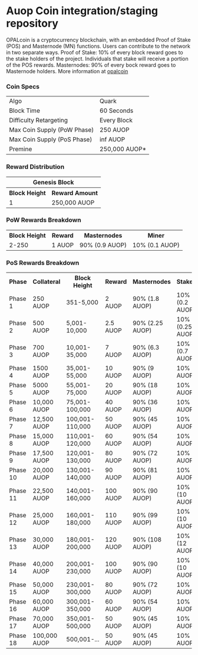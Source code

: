 Auop Coin integration/staging repository
=====================================


OPALcoin is a cryptocurrency blockchain, with an embedded Proof of Stake (POS) and Masternode (MN) functions. 
Users can contribute to the network in two separate ways. 
Proof of Stake: 10% of every block reward goes to the stake holders of the project. 
Individuals that stake will receive a portion of the POS rewards. 
Masternodes: 90% of every bock reward goes to Masternode holders.
More information at [opalcoin](https://masternodes.guru/auop) 

### Coin Specs
<table>
<tr><td>Algo</td><td>Quark</td></tr>
<tr><td>Block Time</td><td>60 Seconds</td></tr>
<tr><td>Difficulty Retargeting</td><td>Every Block</td></tr>
<tr><td>Max Coin Supply (PoW Phase)</td><td>250 AUOP</td></tr>
<tr><td>Max Coin Supply (PoS Phase)</td><td>inf AUOP</td></tr>
<tr><td>Premine</td><td>250,000 AUOP*</td></tr>
</table>


### Reward Distribution

<table>
<th colspan=4>Genesis Block</th>
<tr><th>Block Height</th><th>Reward Amount</th></tr>
<tr><td>1</td><td>250,000 AUOP</td></tr>
</table>

### PoW Rewards Breakdown

<table>
<th>Block Height</th><th>Reward</th><th>Masternodes</th><th>Miner</th>
<tr><td>2-250</td><td>1 AUOP</td><td>90% (0.9 AUOP)</td><td>10% (0.1 AUOP)</td></tr>
</table>

### PoS Rewards Breakdown

<table>
<th>Phase</th><th>Collateral</th><th>Block Height</th><th>Reward</th><th>Masternodes</th><th>Stakers</th>
<tr><td>Phase 1</td><td>250 AUOP</td><td>351-5,000</td><td>2 AUOP</td><td>90% (1.8 AUOP)</td><td>10% (0.2 AUOP)</td></tr>
<tr><td>Phase 2</td><td>500 AUOP</td><td>5,001-10,000</td><td>2.5 AUOP</td><td>90% (2.25 AUOP)</td><td>10% (0.25 AUOP)</td></tr>
<tr><td>Phase 3</td><td>700 AUOP</td><td>10,001-35,000</td><td>7 AUOP</td><td>90% (6.3 AUOP)</td><td>10% (0.7 AUOP)</td></tr>
<tr><td>Phase 4</td><td>1500 AUOP</td><td>35,001-55,000</td><td>10 AUOP</td><td>90% (9 AUOP)</td><td>10% (1 AUOP)</td></tr>
<tr><td>Phase 5</td><td>5000 AUOP</td><td>55,001-75,000</td><td>20 AUOP</td><td>90% (18 AUOP)</td><td>10% (2 AUOP)</td></tr>
<tr><td>Phase 6</td><td>10,000 AUOP</td><td>75,001-100,000</td><td>40 AUOP</td><td>90% (36 AUOP)</td><td>10% (4 AUOP)</td></tr>
<tr><td>Phase 7</td><td>12,500 AUOP</td><td>100,001-110,000</td><td>50 AUOP</td><td>90% (45 AUOP)</td><td>10% (5 AUOP)</td></tr>
<tr><td>Phase 8</td><td>15,000 AUOP</td><td>110,001-120,000</td><td>60 AUOP</td><td>90% (54 AUOP)</td><td>10% (6 AUOP)</td></tr>
<tr><td>Phase 9</td><td>17,500 AUOP</td><td>120,001-130,000</td><td>80 AUOP</td><td>90% (72 AUOP)</td><td>10% (8 AUOP)</td></tr>
<tr><td>Phase 10</td><td>20,000 AUOP</td><td>130,001-140,000</td><td>90 AUOP</td><td>90% (81 AUOP)</td><td>10% (9 AUOP)</td></tr>
<tr><td>Phase 11</td><td>22,500 AUOP</td><td>140,001-160,000</td><td>100 AUOP</td><td>90% (90 AUOP)</td><td>10% (10 AUOP)</td></tr>
<tr><td>Phase 12</td><td>25,000 AUOP</td><td>160,001-180,000</td><td>110 AUOP</td><td>90% (99 AUOP) </td><td>10% (10 AUOP </td></tr>
<tr><td>Phase 13</td><td>30,000 AUOP</td><td>180,001-200,000</td><td>120 AUOP</td><td>90% (108 AUOP)</td><td>10% (12 AUOP)</td></tr>
<tr><td>Phase 14</td><td>40,000 AUOP</td><td>200,001-230,000</td><td>100 AUOP</td><td>90% (90 AUOP)</td><td>10% (10 AUOP)</td></tr>
<tr><td>Phase 15</td><td>50,000 AUOP</td><td>230,001-300,000</td><td>80 AUOP</td><td>90% (72 AUOP)</td><td>10% (8 AUOP)</td></tr>
<tr><td>Phase 16</td><td>60,000 AUOP</td><td>300,001-350,000</td><td>60 AUOP</td><td>90% (54 AUOP)</td><td>10% (6 AUOP)</td></tr>
<tr><td>Phase 17</td><td>70,000 AUOP</td><td>350,001-500,000 </td><td>50 AUOP</td><td>90% (45 AUOP)</td><td>10% (5 AUOP)</td></tr>
<tr><td>Phase 18</td><td>100,000 AUOP</td><td>500,001-... </td><td>50 AUOP</td><td>90% (45 AUOP)</td><td>10% (5 AUOP)</td></tr>
</table>

